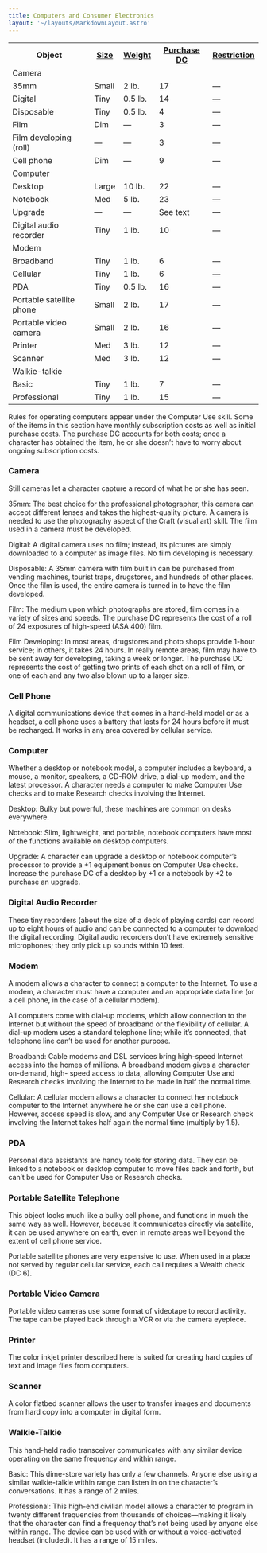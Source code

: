 ```yaml
---
title: Computers and Consumer Electronics
layout: '~/layouts/MarkdownLayout.astro'
---
```


<table> <tr> <th>Object</th> <th><a href="/modern.d20.srd/equipment/equipment.general">Size</a></th> <th><a href="/modern.d20.srd/equipment/equipment.general">Weight</a></th> <th><a href="/modern.d20.srd/equipment/equipment.general">Purchase DC</a></th> <th><a href="/modern.d20.srd/equipment/equipment.general">Restriction</a></th> </tr> <tr class="shaded"><td colspan="5">Camera</td></tr> <tr class="shaded2"><td> 35mm</td><td> Small</td><td> 2 lb.</td><td> 17</td><td> — </td></tr> <tr class="shaded2"><td> Digital</td><td> Tiny</td><td> 0.5 lb.</td><td> 14</td><td> — </td></tr> <tr class="shaded2"><td> Disposable</td><td> Tiny</td><td> 0.5 lb.</td><td> 4</td><td> — </td></tr> <tr class="shaded2"><td> Film</td><td> Dim</td><td> —</td><td> 3</td><td> — </td></tr> <tr class="shaded2"><td> Film developing (roll)</td><td> —</td><td> —</td><td> 3</td><td> — </td></tr> <tr><td> Cell phone</td><td> Dim</td><td> —</td><td> 9</td><td> — </td></tr> <tr class="shaded"><td colspan="5"> Computer </td></tr> <tr class="shaded2"><td> Desktop</td><td> Large</td><td> 10 lb.</td><td> 22</td><td> — </td></tr> <tr class="shaded2"><td> Notebook</td><td> Med</td><td> 5 lb.</td><td> 23</td><td> — </td></tr> <tr class="shaded2"><td> Upgrade</td><td> —</td><td> —</td><td> See text</td><td> — </td></tr> <tr><td> Digital audio recorder</td><td> Tiny</td><td> 1 lb.</td><td> 10</td><td> — </td></tr> <tr class="shaded"><td colspan="5"> Modem </td></tr> <tr class="shaded2"><td>Broadband</td><td> Tiny</td><td> 1 lb.</td><td> 6</td><td> — </td></tr> <tr class="shaded2"><td> Cellular</td><td> Tiny</td><td> 1 lb.</td><td> 6</td><td> — </td></tr> <tr><td> PDA</td><td> Tiny</td><td> 0.5 lb.</td><td> 16</td><td> — </td></tr> <tr><td> Portable satellite phone</td><td> Small</td><td> 2 lb.</td><td> 17</td><td> — </td></tr> <tr><td> Portable video camera</td><td> Small</td><td> 2 lb.</td><td> 16</td><td> — </td></tr> <tr><td> Printer</td><td> Med</td><td> 3 lb.</td><td> 12</td><td> — </td></tr> <tr><td> Scanner</td><td> Med</td><td> 3 lb.</td><td> 12</td><td> — </td></tr> <tr class="shaded"><td colspan="5"> Walkie-talkie </td></tr> <tr class="shaded2"><td> Basic</td><td> Tiny</td><td> 1 lb.</td><td> 7</td><td> — </td></tr> <tr class="shaded2"><td> Professional</td><td> Tiny</td><td> 1 lb.</td><td> 15</td><td> — </td></tr> </table>



Rules for operating computers appear under the Computer Use skill. Some of the
items in this section have monthly subscription costs as well as initial
purchase costs. The purchase DC accounts for both costs; once a character has
obtained the item, he or she doesn’t have to worry about ongoing subscription
costs.

### Camera

Still cameras let a character capture a record of what he or she has seen.

35mm: The best choice for the professional photographer, this camera can
accept different lenses and takes the highest-quality picture. A camera is
needed to use the photography aspect of the Craft (visual art) skill. The film
used in a camera must be developed.

Digital: A digital camera uses no film; instead, its pictures are simply
downloaded to a computer as image files. No film developing is necessary.

Disposable: A 35mm camera with film built in can be purchased from vending
machines, tourist traps, drugstores, and hundreds of other places. Once the
film is used, the entire camera is turned in to have the film developed.

Film: The medium upon which photographs are stored, film comes in a variety of
sizes and speeds. The purchase DC represents the cost of a roll of 24
exposures of high-speed (ASA 400) film.

Film Developing: In most areas, drugstores and photo shops provide 1-hour
service; in others, it takes 24 hours. In really remote areas, film may have
to be sent away for developing, taking a week or longer. The purchase DC
represents the cost of getting two prints of each shot on a roll of film, or
one of each and any two also blown up to a larger size.

### Cell Phone

A digital communications device that comes in a hand-held model or as a
headset, a cell phone uses a battery that lasts for 24 hours before it must be
recharged. It works in any area covered by cellular service.

### Computer

Whether a desktop or notebook model, a computer includes a keyboard, a mouse,
a monitor, speakers, a CD-ROM drive, a dial-up modem, and the latest
processor. A character needs a computer to make Computer Use checks and to
make Research checks involving the Internet.

Desktop: Bulky but powerful, these machines are common on desks everywhere.

Notebook: Slim, lightweight, and portable, notebook computers have most of the
functions available on desktop computers.

Upgrade: A character can upgrade a desktop or notebook computer’s processor to
provide a +1 equipment bonus on Computer Use checks. Increase the purchase DC
of a desktop by +1 or a notebook by +2 to purchase an upgrade.

### Digital Audio Recorder

These tiny recorders (about the size of a deck of playing cards) can record up
to eight hours of audio and can be connected to a computer to download the
digital recording. Digital audio recorders don’t have extremely sensitive
microphones; they only pick up sounds within 10 feet.

### Modem

A modem allows a character to connect a computer to the Internet. To use a
modem, a character must have a computer and an appropriate data line (or a
cell phone, in the case of a cellular modem).

All computers come with dial-up modems, which allow connection to the Internet
but without the speed of broadband or the flexibility of cellular. A dial-up
modem uses a standard telephone line; while it’s connected, that telephone
line can’t be used for another purpose.

Broadband: Cable modems and DSL services bring high-speed Internet access into
the homes of millions. A broadband modem gives a character on-demand, high-
speed access to data, allowing Computer Use and Research checks involving the
Internet to be made in half the normal time.

Cellular: A cellular modem allows a character to connect her notebook computer
to the Internet anywhere he or she can use a cell phone. However, access speed
is slow, and any Computer Use or Research check involving the Internet takes
half again the normal time (multiply by 1.5).

### PDA

Personal data assistants are handy tools for storing data. They can be linked
to a notebook or desktop computer to move files back and forth, but can’t be
used for Computer Use or Research checks.

### Portable Satellite Telephone

This object looks much like a bulky cell phone, and functions in much the same
way as well. However, because it communicates directly via satellite, it can
be used any­where on earth, even in remote areas well beyond the extent of
cell phone service.

Portable satellite phones are very expensive to use. When used in a place not
served by regular cellular service, each call requires a Wealth check (DC 6).

### Portable Video Camera

Portable video cameras use some format of videotape to record activity. The
tape can be played back through a VCR or via the camera eyepiece.

### Printer

The color inkjet printer described here is suited for creating hard copies of
text and image files from computers.

### Scanner

A color flatbed scanner allows the user to transfer images and documents from
hard copy into a computer in digital form.

### Walkie-Talkie

This hand-held radio transceiver communicates with any similar device
operating on the same frequency and within range.

Basic: This dime-store variety has only a few channels. Anyone else using a
similar walkie-talkie within range can listen in on the character’s
conversations. It has a range of 2 miles.

Professional: This high-end civilian model allows a character to program in
twenty different frequencies from thousands of choices—making it likely that
the character can find a frequency that’s not being used by anyone else within
range. The device can be used with or without a voice-activated headset
(included). It has a range of 15 miles.

